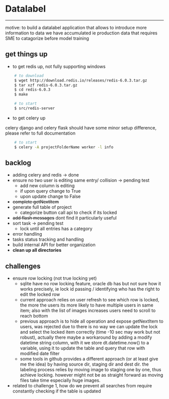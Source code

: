 # Datalabel
____

motive: to build a datalabel application that allows to introduce more information to data we have accumulated ie production data that requires SME to catagorize before model training

## get things up

- to get redis up, not fully supporting windows

```bash
	# to download 
	$ wget http://download.redis.io/releases/redis-6.0.3.tar.gz
	$ tar xzf redis-6.0.3.tar.gz
	$ cd redis-6.0.3
	$ make

	# to start
	$ src/redis-server
```

- to get celery up

celery django and celery flask should have some minor setup difference, please refer to full documentation

```bash
	# to start
	$ celery -A projectFolderName worker -l info
```

## backlog

- adding celery and redis -> done
- ensure no two user is editing same entry/ collision -> pending test
	- add new column is editing
	- if upon query change to True
	- upon update change to False
- ~~complete getNextItem~~
- generate full table of project
	- categorize button call api to check if its locked
- ~~add flash messages~~ dont find it particularly useful
- sort task -> pending test
	- lock until all entries has a category
- error handling
- tasks status tracking and handling
- build internal API for better organization
- **clean up all directories**

## challenges

- ensure row locking (not true locking yet)
	- sqlite have no row locking feature, oracle db has but not sure how it works precisely, ie lock id passing / identifying who has the right to edit the locked row
	- current approach relies on user refresh to see which row is locked, the more the users its more likely to have multiple users in same item; also with the list of images increases users need to scroll to reach bottom
	- previous approach is to hide all operation and expose getNextItem to users, was rejected due to there is no way we can update the lock and select the locked item correctly (time -10 sec may work but not robust), actually there maybe a workaround by adding a modify datetime string column, with it we store dt.datetime.now() to a variable, using it to update the table and query that row with modified date filter
	- some tools in github provides a different approach (or at least give me the idea) by having source dir, staging dir and dest dir. the labeling process relies by moving image to staging one by one, thus achieve locking. however might not be as straight forward as moving files take time especially huge images.
- related to challenge 1, how do we prevent all searches from require constantly checking if the table is updated